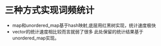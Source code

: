 # 三种方式实现词频统计
- map和unordered_map基于hash映射,底层用红黑树实现，统计速度极快
- vector的统计速度相比较而言就弱了很多
此处保留的统计结果基于unordered_map实现。